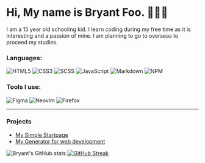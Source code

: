 # Hi, My name is Bryant Foo. 👋👋👋
I am a 15 year old schooling kid. I learn coding during my free time as it is interesting and a passion of mine. I am planning to go to overseas to proceed my studies.

### Languages: 
![HTML5](https://img.shields.io/badge/html5-%23E34F26.svg?style=for-the-badge&logo=html5&logoColor=white)
![CSS3](https://img.shields.io/badge/css3-%231572B6.svg?style=for-the-badge&logo=css3&logoColor=white)
![SCSS](https://img.shields.io/badge/SASS-hotpink.svg?style=for-the-badge&logo=SASS&logoColor=white)
![JavaScript](https://img.shields.io/badge/javascript-%23323330.svg?style=for-the-badge&logo=javascript&logoColor=%23F7DF1E)
![Markdown](https://img.shields.io/badge/markdown-%23000000.svg?style=for-the-badge&logo=markdown&logoColor=white)
![NPM](https://img.shields.io/badge/NPM-%23000000.svg?style=for-the-badge&logo=npm&logoColor=white)

### Tools I use:
![Figma](https://img.shields.io/badge/figma-%23F24E1E.svg?style=for-the-badge&logo=figma&logoColor=white)
![Neovim](https://img.shields.io/badge/NeoVim-%2357A143.svg?&style=for-the-badge&logo=neovim&logoColor=white)
![Firefox](https://img.shields.io/badge/Firefox-FF7139?style=for-the-badge&logo=Firefox-Browser&logoColor=white)

---

### Projects
- [My Simple Startpage](https://github.com/bryant-the-coder/myStartpage)
- [My Generator for web development](https://github.com/bryant-the-coder/generator-html-scss-js)

![Bryant's GitHub stats](https://github-readme-stats.vercel.app/api?username=bryant-the-coder&show_icons=true&theme=github_dark)
[![GitHub Streak](https://github-readme-streak-stats.herokuapp.com?user=bryant-the-coder&theme=github-dark&date_format=M%20j%5B%2C%20Y%5D)](https://git.io/streak-stats)
